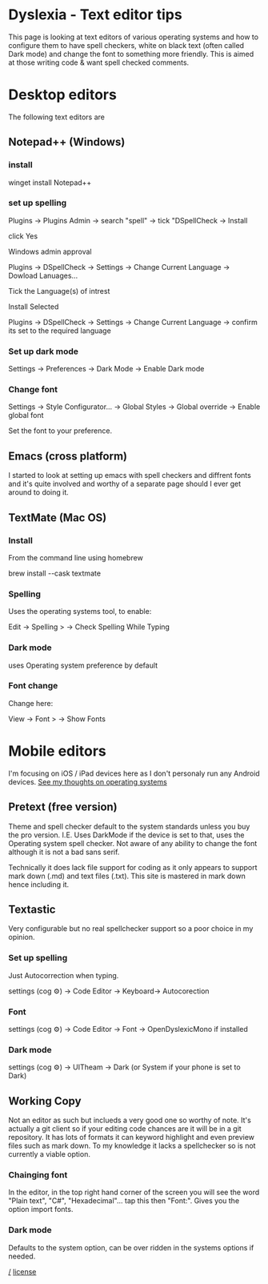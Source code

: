 Dyslexia - Text editor tips
===
This page is looking at text editors of various operating systems and how to configure them to have spell checkers, white on black text (often called Dark mode) and change the font to something more friendly. This is aimed at those writing code & want spell checked comments.

# Desktop editors
The following text editors are 

## Notepad++ (Windows)
### install

   winget install Notepad++

### set up spelling
Plugins -> Plugins Admin -> search "spell" -> tick "DSpellCheck -> Install

click Yes

Windows admin approval

Plugins -> DSpellCheck -> Settings -> Change Current Language -> Dowload Lanuages...

Tick the Language(s) of intrest

Install Selected

Plugins -> DSpellCheck -> Settings -> Change Current Language -> confirm its set to the required language

### Set up dark mode
Settings -> Preferences -> Dark Mode -> Enable Dark mode

### Change font
Settings -> Style Configurator... -> Global Styles -> Global override -> Enable global font

Set the font to your preference.

## Emacs (cross platform)
I started to look at setting up emacs with spell checkers and diffrent fonts and it's quite involved and worthy of a separate page should I ever get around to doing it.

## TextMate (Mac OS)

### Install
From the command line using homebrew

   brew install --cask textmate

### Spelling
Uses the operating systems tool, to enable:

Edit -> Spelling > -> Check Spelling While Typing 

### Dark mode
uses Operating system preference by default

### Font change
Change here:

View -> Font > -> Show Fonts

# Mobile editors 
I'm focusing on iOS / iPad devices here as I don't personaly run any Android devices. [See my thoughts on operating systems](/2021-01-OperatingSystems)

## Pretext (free version)
Theme and spell checker default to the system standards unless you buy the pro version. I.E. Uses DarkMode if the device is set to that, uses the Operating system spell checker. Not aware of any ability to change the font although it is not a bad sans serif. 

Technically it does lack file support for coding as it only appears to support mark down (.md) and text files (.txt). This site is mastered in mark down hence including it.

## Textastic
Very configurable but no real spellchecker support so a poor choice in my opinion.

### Set up spelling
Just Autocorrection when typing.

settings (cog ⚙️) -> Code Editor -> Keyboard-> Autocorection

### Font
settings (cog ⚙️) -> Code Editor -> Font -> OpenDyslexicMono if installed

### Dark mode
settings (cog ⚙️) -> UITheam -> Dark (or System if your phone is set to Dark)

## Working Copy
Not an editor as such but inclueds a very good one so worthy of note. It's actually a git client  so if your editing code chances are it will be in a git repository. It has lots of formats it can keyword highlight and even preview files such as mark down. To my knowledge it lacks a spellchecker so is not currently a viable option. 

### Chainging font
In the editor, in the top right hand corner of the screen you will see the word "Plain text", "C#", "Hexadecimal"... tap this then "Font:". Gives you the option import fonts.

### Dark mode
Defaults to the system option, can be over ridden in the systems options if needed.

[/](/)
[license](/LICENSE)